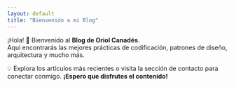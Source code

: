 ```yaml
---
layout: default
title: "Bienvenido a mi Blog"
---
```


¡Hola! 👋 Bienvenido al **Blog de Oriol Canadés**.  
Aquí encontrarás las mejores prácticas de codificación, patrones de diseño, arquitectura y mucho más.

💡 Explora los artículos más recientes o visita la sección de contacto para conectar conmigo. 
**¡Espero que disfrutes el contenido!**
